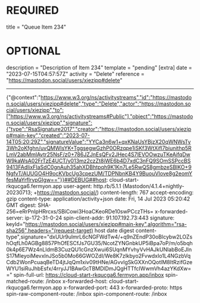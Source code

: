
# REQUIRED
title = "Queue Item 234"
# OPTIONAL
description = "Description of Item 234"
template = "pending"
[extra]
date = "2023-07-15T04:57:57Z"
activity = "Delete"
reference = "https://mastodon.social/users/xiezipp#delete"

---
{"@context":"https://www.w3.org/ns/activitystreams","id":"https://mastodon.social/users/xiezipp#delete","type":"Delete","actor":"https://mastodon.social/users/xiezipp","to":["https://www.w3.org/ns/activitystreams#Public"],"object":"https://mastodon.social/users/xiezipp","signature":{"type":"RsaSignature2017","creator":"https://mastodon.social/users/xiezipp#main-key","created":"2023-07-14T05:20:29Z","signatureValue":"YYCa3n6w1+qxKNaUsYBjzX20qWNWsTy3Wh2oKfghn/uvQMWIsYK+TggsegwGzhP0ORzqpe1iSKf3WtXifl7biunithp5RLmV2abMmlAvtr25NsF/z0+786JZJnEsQFv2JHec4S7lEVOOwzuTKeAifqDwW9kaWsA02FrTzE4UCT/y013mz2czZt8iWE6b4D7xdC3nFQ9SOmSSPccBS9413FAdlixFIaSdC0gnAuh35ahXDBhtpqh9K1Kn7Le5RwQS8gmbzeSBlKO+9NgfvT/AUUGO4H9ocKVbcUg3cpezUM/TDPNbnKB4Y9BuouVIove8g2eomYfesMaYrfIrvpGIgw=="}}##DEBUG##host: cloud-start-rkqucga6.fermyon.app
user-agent: http.rb/5.1.1 (Mastodon/4.1.4+nightly-20230713; +https://mastodon.social/)
content-length: 767
accept-encoding: gzip
content-type: application/activity+json
date: Fri, 14 Jul 2023 05:20:42 GMT
digest: SHA-256=eRrPnIpHRrcxs/SBiCowi3HoaCKeoRDe10swPCczTHs=
x-forwarded-server: ip-172-31-0-24
spin-client-addr: 91.107.192.73:443
signature: keyId="https://mastodon.social/users/xiezipp#main-key",algorithm="rsa-sha256",headers="(request-target) host date digest content-type",signature="dxUUr9ulmrL6cNGFWdTw4/+q9nZEndP30oBlcybw2LOZshOqfLh0AGBg8857PhOfESCfJs7GU35/NcotZYNGnbkUP5iBpa7oP/m/o5bqh0k4p6E7Wz4nLldmB3CuzQU1cGnzXwui6SUqnMYvhyVvHAJkUNlabBoEJInS17MIeyoiMevxInJSo5b0Mo66GWOZdI/We8K7zlkbyo2FvwdxIo1L4NGzbVqCdb2WonPcuaqBeTD4jtJqQm1xiv09tHNe/AGvvlgSkGXXnOQotlM8ItRzifGzeWYU1siRuJhbEsfx/4rryJJ1BAwGcTBMDlDmJQgHTTfcIWwmVh4azYKdXw=="
spin-full-url: https://cloud-start-rkqucga6.fermyon.app/inbox
spin-matched-route: /inbox
x-forwarded-host: cloud-start-rkqucga6.fermyon.app
x-forwarded-port: 443
x-forwarded-proto: https
spin-raw-component-route: /inbox
spin-component-route: /inbox

